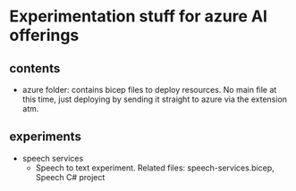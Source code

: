 # Experimentation stuff for azure AI offerings

## contents
- azure folder: contains bicep files to deploy resources. No main file at this time, just deploying by sending it straight to azure via the extension atm.

## experiments
- speech services
  - Speech to text experiment. Related files: speech-services.bicep, Speech C# project